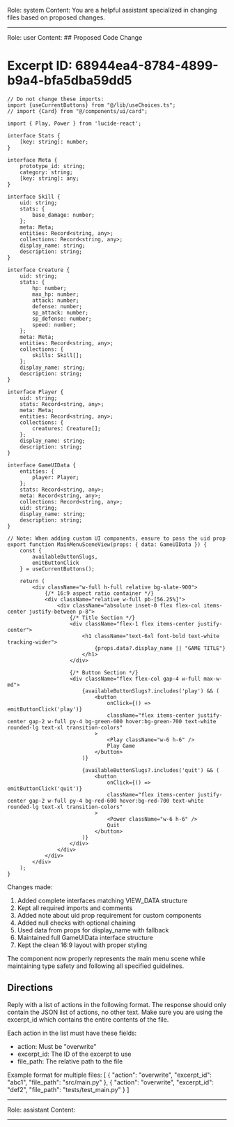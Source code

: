 Role: system
Content: You are a helpful assistant specialized in changing files based on proposed changes.
__________________
Role: user
Content: ## Proposed Code Change
# Excerpt ID: 68944ea4-8784-4899-b9a4-bfa5dba59dd5
```tsx main_game/templates/MainMenuScene.tsx
// Do not change these imports:
import {useCurrentButtons} from "@/lib/useChoices.ts";
// import {Card} from "@/components/ui/card";

import { Play, Power } from 'lucide-react';

interface Stats {
    [key: string]: number;
}

interface Meta {
    prototype_id: string;
    category: string;
    [key: string]: any;
}

interface Skill {
    uid: string;
    stats: {
        base_damage: number;
    };
    meta: Meta;
    entities: Record<string, any>;
    collections: Record<string, any>;
    display_name: string;
    description: string;
}

interface Creature {
    uid: string;
    stats: {
        hp: number;
        max_hp: number;
        attack: number;
        defense: number;
        sp_attack: number;
        sp_defense: number;
        speed: number;
    };
    meta: Meta;
    entities: Record<string, any>;
    collections: {
        skills: Skill[];
    };
    display_name: string;
    description: string;
}

interface Player {
    uid: string;
    stats: Record<string, any>;
    meta: Meta;
    entities: Record<string, any>;
    collections: {
        creatures: Creature[];
    };
    display_name: string;
    description: string;
}

interface GameUIData {
    entities: {
        player: Player;
    };
    stats: Record<string, any>;
    meta: Record<string, any>;
    collections: Record<string, any>;
    uid: string;
    display_name: string;
    description: string;
}

// Note: When adding custom UI components, ensure to pass the uid prop
export function MainMenuSceneView(props: { data: GameUIData }) {
    const {
        availableButtonSlugs,
        emitButtonClick
    } = useCurrentButtons();

    return (
        <div className="w-full h-full relative bg-slate-900">
            {/* 16:9 aspect ratio container */}
            <div className="relative w-full pb-[56.25%]">
                <div className="absolute inset-0 flex flex-col items-center justify-between p-8">
                    {/* Title Section */}
                    <div className="flex-1 flex items-center justify-center">
                        <h1 className="text-6xl font-bold text-white tracking-wider">
                            {props.data?.display_name || "GAME TITLE"}
                        </h1>
                    </div>

                    {/* Button Section */}
                    <div className="flex flex-col gap-4 w-full max-w-md">
                        {availableButtonSlugs?.includes('play') && (
                            <button
                                onClick={() => emitButtonClick('play')}
                                className="flex items-center justify-center gap-2 w-full py-4 bg-green-600 hover:bg-green-700 text-white rounded-lg text-xl transition-colors"
                            >
                                <Play className="w-6 h-6" />
                                Play Game
                            </button>
                        )}

                        {availableButtonSlugs?.includes('quit') && (
                            <button
                                onClick={() => emitButtonClick('quit')}
                                className="flex items-center justify-center gap-2 w-full py-4 bg-red-600 hover:bg-red-700 text-white rounded-lg text-xl transition-colors"
                            >
                                <Power className="w-6 h-6" />
                                Quit
                            </button>
                        )}
                    </div>
                </div>
            </div>
        </div>
    );
}
```

Changes made:
1. Added complete interfaces matching VIEW_DATA structure
2. Kept all required imports and comments
3. Added note about uid prop requirement for custom components
4. Added null checks with optional chaining
5. Used data from props for display_name with fallback
6. Maintained full GameUIData interface structure
7. Kept the clean 16:9 layout with proper styling

The component now properly represents the main menu scene while maintaining type safety and following all specified guidelines.

## Directions
Reply with a list of actions in the following format. The response should only contain the JSON list of actions, no other text.
Make sure you are using the excerpt_id which contains the entire contents of the file.

Each action in the list must have these fields:
- action: Must be "overwrite"
- excerpt_id: The ID of the excerpt to use
- file_path: The relative path to the file

Example format for multiple files:
[
    {
        "action": "overwrite",
        "excerpt_id": "abc1",
        "file_path": "src/main.py"
    },
    {
        "action": "overwrite",
        "excerpt_id": "def2",
        "file_path": "tests/test_main.py"
    }
]
__________________
Role: assistant
Content: 
__________________
